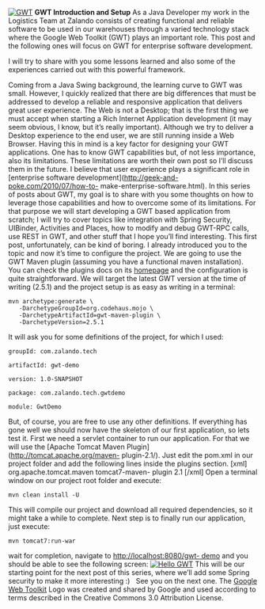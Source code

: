 [![GWT](/files/2013/04/Gwt-logo.png)](/files/2013/04/Gwt-logo.png) **GWT
Introduction and Setup** As a Java Developer my work in the Logistics Team at
Zalando consists of creating functional and reliable software to be used in
our warehouses through a varied technology stack where the Google Web Toolkit
(GWT) plays an important role. This post and the following ones will focus on
GWT for enterprise software development.

I will try to share with you some lessons learned and also some of the
experiences carried out with this powerful framework.

Coming from a Java Swing background, the learning curve to GWT was small.
However, I quickly realized that there are big differences that must be
addressed to develop a reliable and responsive application that delivers great
user experience. The Web is not a Desktop; that is the first thing we must
accept when starting a Rich Internet Application development (it may seem
obvious, I know, but it’s really important). Although we try to deliver a
Desktop experience to the end user, we are still running inside a Web Browser.
Having this in mind is a key factor for designing your GWT applications. One
has to know GWT capabilities but, of not less importance, also its
limitations. These limitations are worth their own post so I’ll discuss them
in the future. I believe that user experience plays a significant role in
[enterprise software development](http://geek-and-poke.com/2010/07/how-to-
make-enterprise-software.html). In this series of posts about GWT, my goal is
to share with you some thoughts on how to leverage those capabilities and how
to overcome some of its limitations. For that purpose we will start developing
a GWT based application from scratch; I will try to cover topics like
integration with Spring Security, UIBinder, Activities and Places, how to
modify and debug GWT-RPC calls, use REST in GWT, and other stuff that I hope
you’ll find interesting. This first post, unfortunately, can be kind of
boring. I already introduced you to the topic and now it’s time to configure
the project. We are going to use the GWT Maven plugin (assuming you have a
functional maven installation). You can check the plugins docs on its
[homepage](http://mojo.codehaus.org/gwt-maven-plugin/) and the configuration
is quite straightforward. We will target the latest GWT version at the time of
writing (2.5.1) and the project setup is as easy as writing in a terminal:

    
    mvn archetype:generate \
       -DarchetypeGroupId=org.codehaus.mojo \
       -DarchetypeArtifactId=gwt-maven-plugin \
       -DarchetypeVersion=2.5.1

It will ask you for some definitions of the project, for which I used:

    
    groupId: com.zalando.tech
    
    artifactId: gwt-demo
    
    version: 1.0-SNAPSHOT
    
    package: com.zalando.tech.gwtdemo
    
    module: GwtDemo

But, of course, you are free to use any other definitions. If everything has
gone well we should now have the skeleton of our first application, so lets
test it. First we need a servlet container to run our application. For that we
will use the [Apache Tomcat Maven Plugin](http://tomcat.apache.org/maven-
plugin-2.1/). Just edit the pom.xml in our project folder and add the
following lines inside the plugins section. [xml] <plugin>
<groupId>org.apache.tomcat.maven</groupId> <artifactId>tomcat7-maven-
plugin</artifactId> <version>2.1</version> </plugin> [/xml] Open a terminal
window on our project root folder and execute:

    
    mvn clean install -U

This will compile our project and download all required dependencies, so it
might take a while to complete. Next step is to finally run our application,
just execute:

    
    mvn tomcat7:run-war

wait for completion, navigate to [http://localhost:8080/gwt-
demo](http://localhost:8080/gwt-demo) and you should be able to see the
following screen: [![Hello
GWT](/files/2013/04/gwt_1-274x300.png)](/files/2013/04/gwt_1.png) This will be
our starting point for the next post of this series, where we’ll add some
Spring security to make it more interesting :)   See you on the next one.
The [Google Web Toolkit](https://developers.google.com/web-toolkit/) Logo was
created and shared by Google and used according to terms described in the
Creative Commons 3.0 Attribution License.

